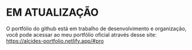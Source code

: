 # EM ATUALIZAÇÃO
O portfólio do github está em trabalho de desenvolvimento e organização, você pode acessar ao meu portfólio oficial através desse site: https://alcides-portfolio.netlify.app/#pro

